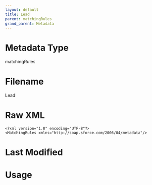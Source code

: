 ```yaml
---
layout: default
title: Lead
parent: matchingRules
grand_parent: Metadata
---
```

# Metadata Type
matchingRules


# Filename 
Lead


# Raw XML
```
<?xml version="1.0" encoding="UTF-8"?>
<MatchingRules xmlns="http://soap.sforce.com/2006/04/metadata"/>
```


# Last Modified


# Usage
